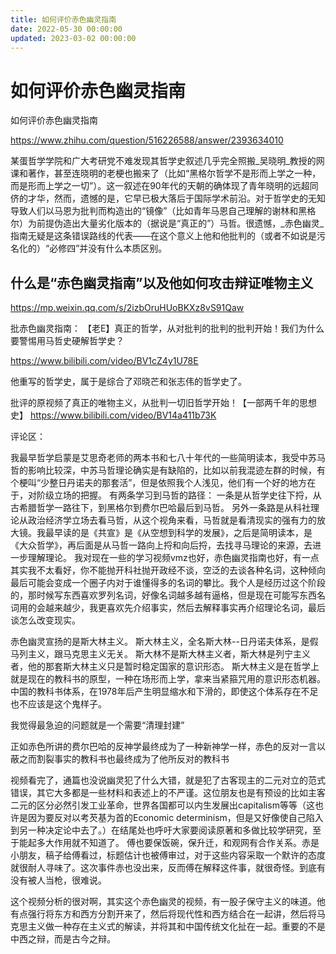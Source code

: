 ```yaml
---
title: 如何评价赤色幽灵指南
date: 2022-05-30 00:00:00
updated: 2023-03-02 00:00:00
---
```



# 如何评价赤色幽灵指南

如何评价赤色幽灵指南

https://www.zhihu.com/question/516226588/answer/2393634010

某蛋哲学学院和广大考研党不难发现其哲学史叙述几乎完全照搬_吴晓明_教授的网课和著作，甚至连晓明的老梗也搬来了（比如“黑格尔哲学不是形而上学之一种，而是形而上学之一切”）。这一叙述在90年代的天朝的确体现了青年晓明的远超同侪的才华，然而，遗憾的是，它早已极大落后于国际学术前沿。对于哲学史的无知导致人们以马恩为批判而构造出的“镜像”（比如青年马恩自己理解的谢林和黑格尔）为前提伪造出大量劣化版本的（据说是“真正的”）马哲。很遗憾，_赤色幽灵_指南无疑是这条错误路线的代表——在这个意义上他和他批判的（或者不如说是污名化的）“必修四”并没有什么本质区别。

## 什么是“赤色幽灵指南”以及他如何攻击辩证唯物主义


https://mp.weixin.qq.com/s/2izbOruHUoBKXz8vS91Qaw

批赤色幽灵指南： 【老E】真正的哲学，从对批判的批判的批判开始！我们为什么要警惕用马哲史硬解哲学史？

https://www.bilibili.com/video/BV1cZ4y1U78E

他重写的哲学史，属于是综合了邓晓芒和张志伟的哲学史了。

批评的原视频了真正的唯物主义，从批判一切旧哲学开始！【一部两千年的思想史】
https://www.bilibili.com/video/BV14a411b73K

评论区：

我最早哲学启蒙是艾思奇老师的两本书和七八十年代的一些简明读本，我受中苏马哲的影响比较深，中苏马哲理论确实是有缺陷的，比如以前我混迹左群的时候，有个梗叫“少整日丹诺夫的那套活”，但是依照我个人浅见，他们有一个好的地方在于，对阶级立场的把握。
有两条学习到马哲的路径：
一条是从哲学史往下捋，从古希腊哲学一路往下，到黑格尔到费尔巴哈最后到马哲。
另外一条路是从科社理论从政治经济学立场去看马哲，从这个视角来看，马哲就是看清现实的强有力的放大镜。我最早读的是《共宣》是《从空想到科学的发展》，之后是简明读本，是《大众哲学》，再后面是从马哲一路向上捋和向后捋，去找寻马理论的来源，去进一步理解理论。
我对现在一些的学习视频vmz也好，赤色幽灵指南也好，有一点其实我不太看好，你不能抛开科社抛开政经不谈，空泛的去谈各种名词，这种倾向最后可能会变成一个圈子内对于谁懂得多的名词的攀比。我个人是经历过这个阶段的，那时候写东西喜欢罗列名词，好像名词越多越有逼格，但是现在可能写东西名词用的会越来越少，我更喜欢先介绍事实，然后去解释事实再介绍理论名词，最后谈怎么改变现实。

赤色幽灵宣扬的是斯大林主义。
斯大林主义，全名斯大林--日丹诺夫体系，是假马列主义，跟马克思主义无关。
斯大林不是斯大林主义者，斯大林是列宁主义者，他的那套斯大林主义只是暂时稳定国家的意识形态。
斯大林主义是在哲学上就是现在的教科书的原型，一种在场形而上学，拿来当紧箍咒用的意识形态机器。中国的教科书体系，在1978年后产生明显缩水和下滑的，即使这个体系存在不足也不应该是这个鬼样子。

我觉得最急迫的问题就是一个需要“清理封建”

正如赤色所讲的费尔巴哈的反神学最终成为了一种新神学一样，赤色的反对一言以蔽之而割裂事实的教科书也最终成为了他所反对的教科书

视频看完了，通篇也没说幽灵犯了什么大错，就是犯了古客现主的二元对立的范式错误，其它大多都是一些材料和表述上的不严谨。这位朋友也是有预设的比如主客二元的区分必然引发工业革命，世界各国都可以内生发展出capitalism等等（这也许是因为要反对以考芡基为首的Economic determinism，但是又好像使自己陷入到另一种决定论中去了。）在结尾处也呼吁大家要阅读原著和多做比较学研究，至于能起多大作用就不知道了。
傅也要保饭碗，保升迁，和观网有合作关系。赤是小朋友，稿子给傅看过，标题估计也被傅审过，对于这些内容采取一个默许的态度就很耐人寻味了。这次事件赤也没出来，反而傅在解释这件事，就很奇怪。到底有没有被人当枪，很难说。

这个视频分析的很对啊，其实这个赤色幽灵的视频，有一股子保守主义的味道。他有点强行将东方和西方分割开来了，然后将现代性和西方结合在一起讲，然后将马克思主义做一种存在主义式的解读，并将其和中国传统文化扯在一起。重要的不是中西之辩，而是古今之辩。

